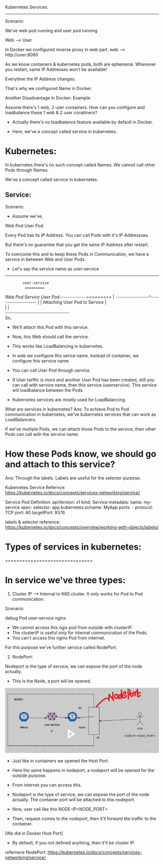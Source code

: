 Kubernetes Services:
---------- ---------

Scenario:

We've web pod running and user pod running

Web  --> User

In Docker we configured reverse proxy in web part.
web --> http://user:8080


As we know containers & kubernetes pods, both are ephemeral.
Whenever you restart, same IP Addresses won't be available!

Everytime the IP Address changes.

That's why we configured Name in Docker.


Another Disadvantage in Docker:
Example:

Assume there's 1 web, 2 user containers. How can you configure and loadbalance these 1 web & 2 user conatiners?

- Actually there's no loadbalance feature available by default in Docker.

- Here, we've a concept called service in kubernetes.



Kubernetes:
===========
In kubernetes there's no such concept called Names.
We cannot call other Pods through Names.


We've a concept called service in kubernetes.

Service:
-------

Scenario:

- Assume we've,

Web Pod       User Pod

Every Pod has its IP Address. You can call Pods with it's IP Addressses.


But there's no guarantee that you get the same IP Address after restart.


To overcome this and to keep these Pods in Communication, 
we have a service in between Web and User Pods.

- Let's say the service name as user-service

-------------------------------------
            user-service
             =========
*Web Pod*       *Service*        *User Pod*-------------
             =========                           |
-----------------^--------------------           |
                 | Attaching User Pod to Service |                                      
                 |                               |                
                 ---------------------------------                               
So,               

- We'll attach this Pod with this service.
- Now, this Web should call the service.

- This works like LoadBalancing in kubernetes.

- In web we configure this serice name. Instead of container, we configure this service name.

- You can call User Pod through service.

- If User tarffic is more and another User Pod has been created, 
still you can call with service name, then this service (userservice).
This service will loadbalance between the Pods.

- Kubernetes services are mostly used for LoadBalancing.




What are services in kubernetes?
Ans: To achieve Pod to Pod communication in kubernetes, we've kubernetes services that can work as LoadBalancers. 

If we've multiple Pods, we can attach those Pods to the service,
then other Pods can call with the service name.


# How these Pods know, we should go and attach to this service?
Ans: Through the labels. Labels are useful for the selector purpose.






Kubernetes Service Refernce: https://kubernetes.io/docs/concepts/services-networking/service/


Service Pod Definition:
apiVersion: v1
kind: Service
metadata:
  name: my-service
spec:
  selector:
    app.kubernetes.io/name: MyApp
  ports:
    - protocol: TCP
      port: 80
      targetPort: 9376


labels & selector reference:
https://kubernetes.io/docs/concepts/overview/working-with-objects/labels/





# Types of services in kubernetes:
  ===============================

  In service we've three types:
=============================
1. Cluster IP --> Internal to K8S cluster. It only works for Pod to Pod communication.


Scenario:

debug Pod        user-service      nginx

- We cannot access this ngix pod from outside with clusterIP.
- The clusterIP is useful only for internal communication of the Pods.
- You can't access this nginx Pod from internet.

For this purpose we've further service called NodePort.


2. NodePort:

Nodeport is the type of service, we can expose the port of the node actually.

- This is the Node, a port will be opened. 

![alt text](nodeport.jpg)


- Just like in containers we opened the Host Port.
- Here the same happens in nodeport, a nodeport will be opened for the outside purpose.

- From internet you can access this.

- Nodeport is the type of service, we can expose the port of the node actually. The container port will be attached to this nodeport.

- Now, user call like this NODE-IP<NODE_PORT>  
- Then, request comes to the nodeport, then 
it'll forward the traffic to the container.

[We did in Docker Host Port]


- By default, if you not defined anything, then it'll be cluster IP.

refernece NodePort: https://kubernetes.io/docs/concepts/services-networking/service/




